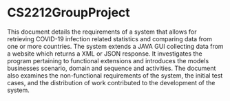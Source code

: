 # CS2212GroupProject
This document details the requirements of a system that allows for retrieving COVID-19 infection related statistics and comparing data from one or more countries. The system extends a JAVA GUI collecting data from a website which returns a XML or JSON response. It investigates the program pertaining to functional extensions and introduces the models businesses scenario, domain and sequence and activities. The document also examines the non-functional requirements of the system, the initial test cases, and the distribution of work contributed to the development of the system.
